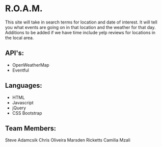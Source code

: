 # R.O.A.M.
This site will take in search terms for location and date of interest.  It will tell you what events are going on in that location and the weather for that day. Additions to be added if we have time include yelp reviews for locations in the local area.

## API's:
* OpenWeatherMap
* Eventful

## Languages:
* HTML
* Javascript
* jQuery
* CSS Bootstrap

## Team Members:
Steve Adamcsik
Chris Oliveira
Marsden Ricketts
Camilia Mzali

